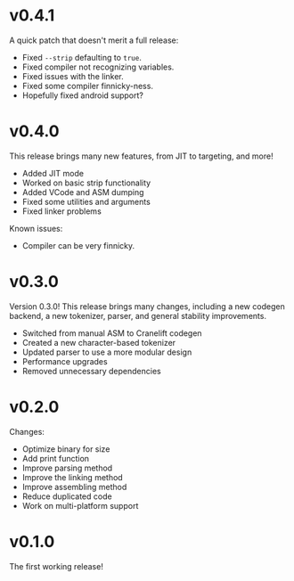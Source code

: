 # v0.4.1

A quick patch that doesn't merit a full release:

- Fixed `--strip` defaulting to `true`.
- Fixed compiler not recognizing variables.
- Fixed issues with the linker.
- Fixed some compiler finnicky-ness.
- Hopefully fixed android support?

# v0.4.0

This release brings many new features, from JIT to targeting, and more!

- Added JIT mode
- Worked on basic strip functionality
- Added VCode and ASM dumping
- Fixed some utilities and arguments
- Fixed linker problems

Known issues:

- Compiler can be very finnicky.

# v0.3.0

Version 0.3.0! This release brings many changes, including a new codegen backend, a new tokenizer, parser, and general stability improvements.

- Switched from manual ASM to Cranelift codegen
- Created a new character-based tokenizer
- Updated parser to use a more modular design
- Performance upgrades
- Removed unnecessary dependencies

# v0.2.0

Changes:

- Optimize binary for size
- Add print function
- Improve parsing method
- Improve the linking method
- Improve assembling method
- Reduce duplicated code
- Work on multi-platform support

# v0.1.0

The first working release!
